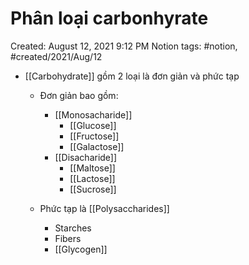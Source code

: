 # Phân loại carbonhyrate

Created: August 12, 2021 9:12 PM
Notion tags: #notion, #created/2021/Aug/12

- [[Carbohydrate]] gồm 2 loại là đơn giản và phức tạp
    - Đơn giản bao gồm:
        - [[Monosacharide]]
            - [[Glucose]]
            - [[Fructose]]
            - [[Galactose]]
        - [[Disacharide]]
            - [[Maltose]]
            - [[Lactose]]
            - [[Sucrose]]

    - Phức tạp là [[Polysaccharides]]
        - Starches
        - Fibers
        - [[Glycogen]]